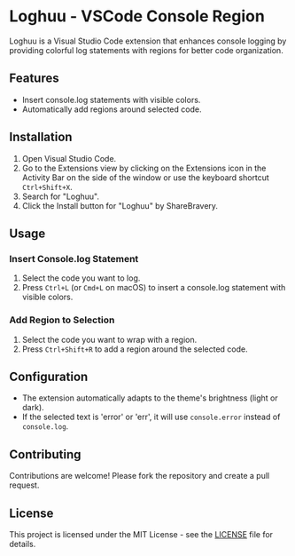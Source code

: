 # Loghuu - VSCode Console Region

Loghuu is a Visual Studio Code extension that enhances console logging by providing colorful log statements with regions for better code organization.

## Features

- Insert console.log statements with visible colors.
- Automatically add regions around selected code.

## Installation

1. Open Visual Studio Code.
2. Go to the Extensions view by clicking on the Extensions icon in the Activity Bar on the side of the window or use the keyboard shortcut `Ctrl+Shift+X`.
3. Search for "Loghuu".
4. Click the Install button for "Loghuu" by ShareBravery.

## Usage

### Insert Console.log Statement

1. Select the code you want to log.
2. Press `Ctrl+L` (or `Cmd+L` on macOS) to insert a console.log statement with visible colors.

### Add Region to Selection

1. Select the code you want to wrap with a region.
2. Press `Ctrl+Shift+R` to add a region around the selected code.

## Configuration

- The extension automatically adapts to the theme's brightness (light or dark).
- If the selected text is 'error' or 'err', it will use `console.error` instead of `console.log`.

## Contributing

Contributions are welcome! Please fork the repository and create a pull request.

## License

This project is licensed under the MIT License - see the [LICENSE](LICENSE) file for details.
